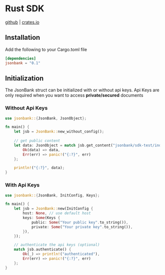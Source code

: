 # Rust SDK

[github](https://github.com/jsonbankio/rust-sdk) | [crates.io](https://crates.io/crates/jsonbank)



## Installation

Add the following to your Cargo.toml file

```toml
[dependencies]
jsonbank = "0.1"
```

## Initialization
The JsonBank struct can be initialized with or without api keys.
Api Keys are only required when you want to access **private/secured** documents

### Without Api Keys
```rust
use jsonbank::{JsonBank, JsonObject};

fn main() {
    let jsb = JsonBank::new_without_config();
   
    // get public content
    let data: JsonObject = match jsb.get_content("jsonbank/sdk-test/index.json") {
        Ok(data) => data,
        Err(err) => panic!("{:?}", err)
    };

    println!("{:?}", data);
}
```


### With Api Keys
```rust
use jsonbank::{JsonBank, InitConfig, Keys};

fn main() {
    let jsb = JsonBank::new(InitConfig {
        host: None, // use default host
        keys: Some(Keys {
            public: Some("Your public key".to_string()),
            private: Some("Your private key".to_string()),
        }),
    });

    // authenticate the api keys (optional)
    match jsb.authenticate() {
        Ok(_) => println!("authenticated"),
        Err(err) => panic!("{:?}", err)
    };
}
```